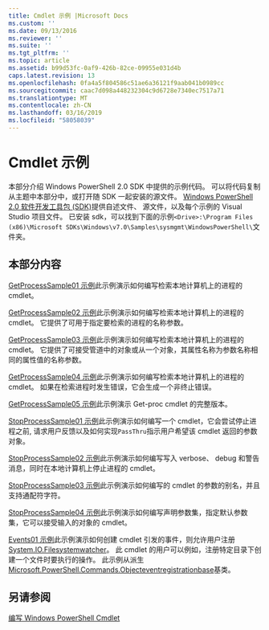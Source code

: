 ```yaml
---
title: Cmdlet 示例 |Microsoft Docs
ms.custom: ''
ms.date: 09/13/2016
ms.reviewer: ''
ms.suite: ''
ms.tgt_pltfrm: ''
ms.topic: article
ms.assetid: b99d53fc-0af9-426b-82ce-09955e031d4b
caps.latest.revision: 13
ms.openlocfilehash: 0fa4a5f804586c51ae6a36121f9aab041b0989cc
ms.sourcegitcommit: caac7d098a448232304c9d6728e7340ec7517a71
ms.translationtype: MT
ms.contentlocale: zh-CN
ms.lasthandoff: 03/16/2019
ms.locfileid: "58058039"
---
```

# <a name="cmdlet-samples"></a>Cmdlet 示例

本部分介绍 Windows PowerShell 2.0 SDK 中提供的示例代码。 可以将代码复制从主题中本部分中，或打开随 SDK 一起安装的源文件。 [Windows PowerShell 2.0 软件开发工具包 (SDK)](https://www.microsoft.com/en-us/download/details.aspx?id=2560)提供自述文件、 源文件，以及每个示例的 Visual Studio 项目文件。 已安装 sdk，可以找到下面的示例`<Drive>:\Program Files (x86)\Microsoft SDKs\Windows\v7.0\Samples\sysmgmt\WindowsPowerShell\`文件夹。

## <a name="in-this-section"></a>本部分内容

[GetProcessSample01 示例](./getprocesssample01-sample.md)此示例演示如何编写检索本地计算机上的进程的 cmdlet。

[GetProcessSample02 示例](./getprocesssample02-sample.md)此示例演示如何编写检索本地计算机上的进程的 cmdlet。 它提供了可用于指定要检索的进程的名称参数。

[GetProcessSample03 示例](./getprocesssample03-sample.md)此示例演示如何编写检索本地计算机上的进程的 cmdlet。 它提供了可接受管道中的对象或从一个对象，其属性名称为参数名称相同的属性值的名称参数。

[GetProcessSample04 示例](./getprocesssample04-sample.md)此示例演示如何编写检索本地计算机上的进程的 cmdlet。 如果在检索进程时发生错误，它会生成一个非终止错误。

[GetProcessSample05 示例](./getprocesssample05-sample.md)此示例演示 Get-proc cmdlet 的完整版本。

[StopProcessSample01 示例](./stopprocesssample01-sample.md)此示例演示如何编写一个 cmdlet，它会尝试停止进程之前, 请求用户反馈以及如何实现`PassThru`指示用户希望该 cmdlet 返回的参数对象。

[StopProcessSample02 示例](./stopprocesssample02-sample.md)此示例演示如何编写写入 verbose、 debug 和警告消息，同时在本地计算机上停止进程的 cmdlet。

[StopProcessSample03 示例](./stopprocesssample03-sample.md)此示例演示如何编写的 cmdlet 的参数的别名，并且支持通配符字符。

[StopProcessSample04 示例](./stopprocesssample04-sample.md)此示例演示如何编写声明参数集，指定默认参数集，它可以接受输入的对象的 cmdlet。

[Events01 示例](./events01-sample.md)此示例演示如何创建 cmdlet 引发的事件，则允许用户注册[System.IO.Filesystemwatcher](/dotnet/api/System.IO.FileSystemWatcher)。 此 cmdlet 的用户可以例如，注册特定目录下创建一个文件时要执行的操作。 此示例从派生[Microsoft.PowerShell.Commands.Objecteventregistrationbase](/dotnet/api/Microsoft.PowerShell.Commands.ObjectEventRegistrationBase)基类。

## <a name="see-also"></a>另请参阅

[编写 Windows PowerShell Cmdlet](./writing-a-windows-powershell-cmdlet.md)
